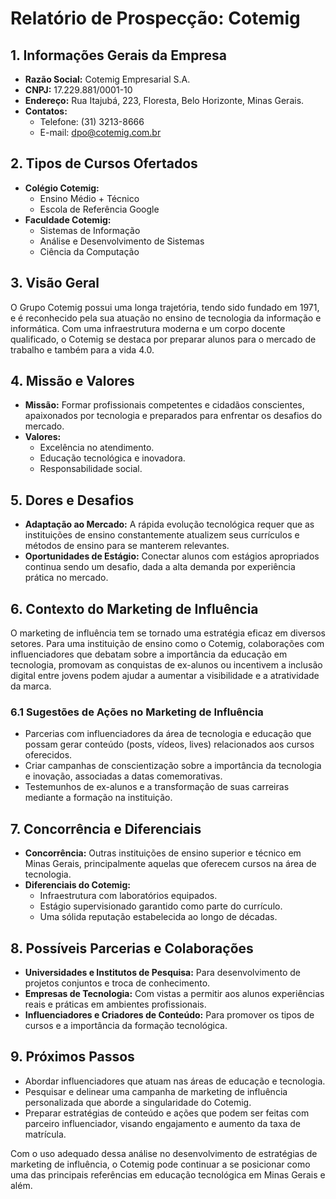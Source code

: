 # Relatório de Prospecção: Cotemig

## 1. **Informações Gerais da Empresa**
- **Razão Social:** Cotemig Empresarial S.A.
- **CNPJ:** 17.229.881/0001-10
- **Endereço:** Rua Itajubá, 223, Floresta, Belo Horizonte, Minas Gerais.
- **Contatos:**
  - Telefone: (31) 3213-8666
  - E-mail: [dpo@cotemig.com.br](mailto:dpo@cotemig.com.br)

## 2. **Tipos de Cursos Ofertados**
- **Colégio Cotemig:**
  - Ensino Médio + Técnico
  - Escola de Referência Google
- **Faculdade Cotemig:**
  - Sistemas de Informação
  - Análise e Desenvolvimento de Sistemas
  - Ciência da Computação

## 3. **Visão Geral**
O Grupo Cotemig possui uma longa trajetória, tendo sido fundado em 1971, e é reconhecido pela sua atuação no ensino de tecnologia da informação e informática. Com uma infraestrutura moderna e um corpo docente qualificado, o Cotemig se destaca por preparar alunos para o mercado de trabalho e também para a vida 4.0.

## 4. **Missão e Valores**
- **Missão:** Formar profissionais competentes e cidadãos conscientes, apaixonados por tecnologia e preparados para enfrentar os desafios do mercado.
- **Valores:**
  - Excelência no atendimento.
  - Educação tecnológica e inovadora.
  - Responsabilidade social.

## 5. **Dores e Desafios**
- **Adaptação ao Mercado:** A rápida evolução tecnológica requer que as instituições de ensino constantemente atualizem seus currículos e métodos de ensino para se manterem relevantes.
- **Oportunidades de Estágio:** Conectar alunos com estágios apropriados continua sendo um desafio, dada a alta demanda por experiência prática no mercado.

## 6. **Contexto do Marketing de Influência**
O marketing de influência tem se tornado uma estratégia eficaz em diversos setores. Para uma instituição de ensino como o Cotemig, colaborações com influenciadores que debatam sobre a importância da educação em tecnologia, promovam as conquistas de ex-alunos ou incentivem a inclusão digital entre jovens podem ajudar a aumentar a visibilidade e a atratividade da marca.

### 6.1 **Sugestões de Ações no Marketing de Influência**
- Parcerias com influenciadores da área de tecnologia e educação que possam gerar conteúdo (posts, vídeos, lives) relacionados aos cursos oferecidos.
- Criar campanhas de conscientização sobre a importância da tecnologia e inovação, associadas a datas comemorativas.
- Testemunhos de ex-alunos e a transformação de suas carreiras mediante a formação na instituição.

## 7. **Concorrência e Diferenciais**
- **Concorrência:** Outras instituições de ensino superior e técnico em Minas Gerais, principalmente aquelas que oferecem cursos na área de tecnologia.
- **Diferenciais do Cotemig:**
  - Infraestrutura com laboratórios equipados.
  - Estágio supervisionado garantido como parte do currículo.
  - Uma sólida reputação estabelecida ao longo de décadas.

## 8. **Possíveis Parcerias e Colaborações**
- **Universidades e Institutos de Pesquisa:** Para desenvolvimento de projetos conjuntos e troca de conhecimento.
- **Empresas de Tecnologia:** Com vistas a permitir aos alunos experiências reais e práticas em ambientes profissionais.
- **Influenciadores e Criadores de Conteúdo:** Para promover os tipos de cursos e a importância da formação tecnológica.

## 9. **Próximos Passos**
- Abordar influenciadores que atuam nas áreas de educação e tecnologia.
- Pesquisar e delinear uma campanha de marketing de influência personalizada que aborde a singularidade do Cotemig.
- Preparar estratégias de conteúdo e ações que podem ser feitas com parceiro influenciador, visando engajamento e aumento da taxa de matrícula.

Com o uso adequado dessa análise no desenvolvimento de estratégias de marketing de influência, o Cotemig pode continuar a se posicionar como uma das principais referências em educação tecnológica em Minas Gerais e além.